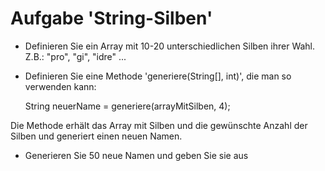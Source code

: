 # Aufgabe 'String-Silben'

- Definieren Sie ein Array mit 10-20 unterschiedlichen Silben ihrer Wahl. Z.B.: "pro", "gi", "idre" ...
   
- Definieren Sie eine Methode 'generiere(String[], int)', die man so verwenden kann:
   
    String neuerName = generiere(arrayMitSilben, 4);
   
Die Methode erhält das Array mit Silben und die gewünschte Anzahl der Silben und generiert einen neuen Namen. 

- Generieren Sie 50 neue Namen und geben Sie sie aus

